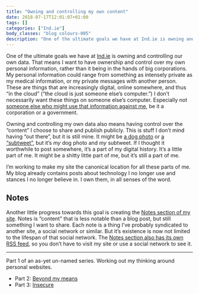 ```yaml
---
title: "Owning and controlling my own content"
date: 2018-07-17T12:01:07+01:00
tags: []
categories: ["Ind.ie"]
body_classes: "blog colours-005"
description: "One of the ultimate goals we have at Ind.ie is owning and controlling our own data. That means I want to have ownership and control over my own personal information, rather than it being in the hands of big corporations."
---
```


One of the ultimate goals we have at [Ind.ie](https://ind.ie) is owning and controlling our own data. That means I want to have ownership and control over my own personal information, rather than it being in the hands of big corporations. My personal information could range from something as intensely private as my medical information, or my private messages with another person. These are things that are increasingly digital, online somewhere, and thus “in the cloud” (“the cloud is just someone else’s computer.”) I don’t necessarily want these things on someone else’s computer. Especially not [someone else who might use that information against me](https://laurakalbag.com/you-wont-believe-what-happens-next/), be it a corporation or a government.

Owning and controlling my own data also means having control over the “content” I choose to share and publish publicly. This is stuff I don’t mind having “out there”, but it is still mine. It might be [a dog photo](https://laurakalbag.com/notes/2018/06/14/21/59/) or [a “subtweet”](https://laurakalbag.com/notes/2018/06/29/09/25/), but it’s *my* dog photo and *my* subtweet. If I thought it worthwhile to post somewhere, it’s a part of my digital history. It’s a little part of me. It might be a shitty little part of me, but it’s still a part of me.

I’m working to make my site the canonical location for all these parts of me. My blog already contains posts about technology I no longer use and stances I no longer believe in. I own them, in all senses of the word.

## Notes

Another little progress towards this goal is creating the [Notes section of my site](https://laurakalbag.com/notes/). Notes is “content” that is less notable than a blog post, but still something I want to share. Each note is a thing I’ve probably syndicated to another site, a social network or similar. But it’s existence is now not limited to the lifespan of that social network. The [Notes section also has its own RSS feed](http://laurakalbag.com/notes/index.xml), so you don’t have to visit my site or use a social network to see it.

<hr />

Part 1 of an as-yet un-named series. Working out my thinking around personal websites.

- Part 2: [Beyond my means](/beyond-my-means)
- Part 3: [Insecure](/insecure)